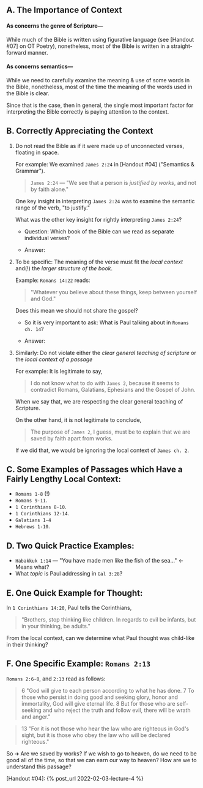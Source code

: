 ## A. The Importance of Context

#### As concerns the genre of Scripture—
While much of the Bible is written using figurative language (see [Handout #07] on OT Poetry), nonetheless, most of the Bible is written in a straight-forward manner.

#### As concerns semantics—
While we need to carefully examine the meaning & use of some words in the Bible, nonetheless, most of the time the meaning of the words used in the Bible is clear.

Since that is the case, then in general, the single most important factor for interpreting the Bible correctly is paying attention to the context.

## B. Correctly Appreciating the Context

1. Do not read the Bible as if it were made up of unconnected verses, floating in space.

   For example: We examined `James 2:24` in [Handout #04] ("Semantics & Grammar").

   > `James 2:24` — "We see that a person is _justified by works_, and not by faith alone."

   One key insight in interpreting `James 2:24` was to examine the semantic range of the verb, "to justify."

   What was the other key insight for rightly interpreting `James 2:24`?

   - Question: Which book of the Bible can we read as separate individual verses?

   - Answer:

2. To be specific: The meaning of the verse must fit the _local context_ and(!) the _larger structure of the book_.

   Example: `Romans 14:22` reads:
   > "Whatever you believe about these things, keep between yourself and God."

   Does this mean we should not share the gospel?

   - So it is very important to ask: What is Paul talking about in `Romans ch. 14`?

   - Answer:

3. Similarly: Do not violate either the _clear general teaching of scripture_ or the _local context of a passage_

   For example: It is legitimate to say,

   > I do not know what to do with `James 2`, because it seems to contradict Romans, Galatians, Ephesians and the Gospel of John.

   When we say that, we are respecting the clear general teaching of Scripture.

   On the other hand, it is not legitimate to conclude,

   > The purpose of `James 2`, I guess, must be to explain that we are saved by faith apart from works.

   If we did that, we would be ignoring the local context of `James ch. 2`.

## C. Some Examples of Passages which Have a Fairly Lengthy Local Context:
- `Romans 1-8` (!)
- `Romans 9-11`.
- `1 Corinthians 8-10`.
- `1 Corinthians 12-14`.
- `Galatians 1-4`
- `Hebrews 1-10`.

## D. Two Quick Practice Examples:

- `Habakkuk 1:14` — "You have made men like the fish of the sea…" ← Means what?
- What *topic* is Paul addressing in `Gal 3:28`?

## E. One Quick Example for Thought:

In `1 Corinthians 14:20`, Paul tells the Corinthians,

> "Brothers, stop thinking like children. In regards to evil be infants, but in your thinking, be adults."

From the local context, can we determine what Paul thought was child-like in their thinking?

## F. One Specific Example: `Romans 2:13`
`Romans 2:6-8`, and `2:13` read as follows:

> 6 "God will give to each person according to what he has done. 7 To those who persist in doing good and seeking glory, honor and immortality, God will give eternal life. 8 But for those who are self-seeking and who reject the truth and follow evil, there will be wrath and anger."

> 13 "For it is not those who hear the law who are righteous in God's sight, but it is those who obey the law who will be declared righteous."

So ➔ Are we saved by works? If we wish to go to heaven, do we need to be good all of the time, so that we can earn our way to heaven? How are we to understand this passage?

[Handout #04]: {% post_url 2022-02-03-lecture-4 %}
